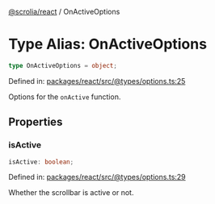 [@scrolia/react](../README.md) / OnActiveOptions

# Type Alias: OnActiveOptions

```ts
type OnActiveOptions = object;
```

Defined in: [packages/react/src/@types/options.ts:25](https://github.com/alpheus-day/scrolia/blob/a7062c82222b0dcb500e88f7ca3fff69b13a5fcd/packages/react/src/@types/options.ts#L25)

Options for the `onActive` function.

## Properties

### isActive

```ts
isActive: boolean;
```

Defined in: [packages/react/src/@types/options.ts:29](https://github.com/alpheus-day/scrolia/blob/a7062c82222b0dcb500e88f7ca3fff69b13a5fcd/packages/react/src/@types/options.ts#L29)

Whether the scrollbar is active or not.
